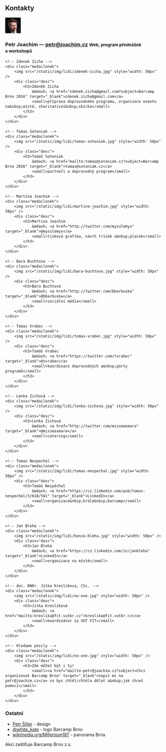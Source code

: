 Kontakty
--------

<div class="kontakty">
    <!-- Petr Joachim -->
    <div class="medailonek">
        <img src="/static/img/lidi/petr-joachim.jpg" style="width: 50px" />
        <div class="desc">
            <h3>Petr Joachim
                &mdash; <a href="mailto:petr@joachim.cz?subject=Barcamp Brno 2016">petr@joachim.cz</a>
                <small>Web, program přednášek a&nbsp;workshopů</small>
            </h3>
        </div>
    </div>

    <!-- Zdenek Zicha -->
    <div class="medailonek">
        <img src="/static/img/lidi/zdenek-zicha.jpg" style="width: 50px" />
        <div class="desc">
            <h3>Zdeněk Zicha
                &mdash; <a href="zdenek.zicha@gmail.com?subject=Barcamp Brno 2016" target="_blank">zdenek.zicha@gmail.com</a>
                <small>příprava doprovodného programu, organizace eventu na&nbsp;místě, charitativní&nbsp;sbírka</small>
            </h3>
        </div>
    </div>

    <!-- Tomas Sotoniak -->
    <div class="medailonek">
        <img src="/static/img/lidi/tomas-sotoniak.jpg" style="width: 50px" />
        <div class="desc">
            <h3>Tomáš Sotoniak
                &mdash; <a href="mailto:tomas@sotoniak.cz?subject=Barcamp Brno 2016" target="_blank">tomas@sotoniak.cz</a>
                <small>partneři a doprovodný program</small>
            </h3>
        </div>
    </div>

    <!-- Martina Joachim -->
    <div class="medailonek">
        <img src="/static/img/lidi/martina-joachim.jpg" style="width: 50px" />
        <div class="desc">
            <h3>Martina Joachim
                &mdash; <a href="http://twitter.com/mysulemys" target="_blank">@mysulemys</a>
                <small>tisková grafika, návrh triček a&nbsp;placek</small>
            </h3>
        </div>
    </div>

    <!-- Bara Buchtova -->
    <div class="medailonek">
        <img src="/static/img/lidi/bara-buchtova.jpg" style="width: 50px" />
        <div class="desc">
            <h3>Bára Buchtová
                &mdash; <a href="http://twitter.com/bbarbuska" target="_blank">@bbarbuska</a>
                <small>sociální média</small>
            </h3>
        </div>
    </div>

    <!-- Tomas Vrabec -->
    <div class="medailonek">
        <img src="/static/img/lidi/tomas-vrabec.jpg" style="width: 50px" />
        <div class="desc">
            <h3>Tomáš Vrabec
                &mdash; <a href="https://twitter.com/tvrabec" target="_blank">@tvrabec</a>
                <small>koordinace doprovodných a&nbsp;párty programů</small>
            </h3>
        </div>
    </div>

    <!-- Lenka Zichová -->
    <div class="medailonek">
        <img src="/static/img/lidi/lenka-zichova.jpg" style="width: 50px" />
        <div class="desc">
            <h3>Lenka Zichová
                &mdash; <a href="http://twitter.com/missmaxmara" target="_blank">@missmaxmara</a>
                <small>catering</small>
            </h3>
        </div>
    </div>

    <!-- Tomas Nespechal -->
    <div class="medailonek">
        <img src="/static/img/lidi/tomas-nespechal.jpg" style="width: 50px" />
        <div class="desc">
            <h3>Tomáš Nespěchal
                &mdash; <a href="https://cz.linkedin.com/pub/tomas-nespechal/3/618/581" target="_blank">LinkedIn</a>
                <small>organizace&nbsp;krále&nbsp;barcamp</small>
            </h3>
        </div>
    </div>

    <!-- Jan Bleha -->
    <div class="medailonek">
        <img src="/static/img/lidi/honza-bleha.jpg" style="width: 50px" />
        <div class="desc">
            <h3>Jan Bleha 
                &mdash; <a href="https://cz.linkedin.com/in/janbleha" target="_blank">LinkedIn</a>
                <small>organizace na místě</small>
            </h3>
        </div>
    </div>

    <!-- doc. RNDr. Jitka Kreslikova, CSc. -->
    <div class="medailonek">
        <img src="/static/img/lidi/no-one.jpg" style="width: 50px" />
        <div class="desc">
            <h3>Jitka Kreslíková
                &mdash; <a href="mailto:kreslika@fit.vutbr.cz">kreslika@fit.vutbr.cz</a>
                <small>koordinátor za VUT FIT</small>
            </h3>
        </div>
    </div>

    <!-- Hledame posily -->
    <div class="medailonek">
        <img src="/static/img/lidi/no-one.jpg" style="width: 50px" />
        <div class="desc">
            <h3>Zde můžeš být i ty!
                <small><a href="mailto:petr@joachim.cz?subject=Chci organizovat Barcamp Brno" target="_blank">napiš mi na petr@joachim.cz</a> co bys chtěl/chtěla dělat a&nbsp;jak chceš pomoci</small>
            </h3>
        </div>
    </div>
</div>

### Ostatní
 - [Petr Šiller](http://petrsiller.cz/) - design
 - [@white_kate](http://www.twitter.com/white_kate) - logo Barcamp Brno
 - [wikimedia.org/Millenium187](https://commons.wikimedia.org/wiki/File:Brno_-_panorama_II_-_2012.jpg) - panorama Brna


Akci zaštiťuje Barcamp Brno z.s.